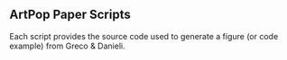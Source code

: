 ## ArtPop Paper Scripts

Each script provides the source code used to generate a figure (or code example) from Greco & Danieli.

